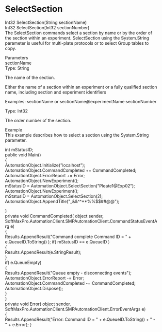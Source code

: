 # SelectSection

Int32 SelectSection(String sectionName)\
Int32 SelectSection(Int32 sectionNumber)\
The SelectSection commands select a section by name or by the order of the section within an experiment. SelectSection using the System.String parameter is useful for multi-plate protocols or to select Group tables to copy.

Parameters\
sectionName\
Type: String

The name of the section.

Either the name of a section within an experiment or a fully qualified section name, including section and experiment identifiers

Examples: sectionName or sectionName@experimentName sectionNumber

Type: Int32

The order number of the section.

Example\
This example describes how to select a section using the System.String parameter.

int mStatusID;\
public void Main()\
{\
AutomationObject.Initialize("localhost");\
AutomationObject.CommandCompleted += CommandCompleted; AutomationObject.ErrorReport += Error;\
AutomationObject.NewExperiment();\
mStatusID = AutomationObject.SelectSection("Pleate1@Exp02"); AutomationObject.NewExperiment();\
mStatusID = AutomationObject.SelectSection(2);\
AutomationObject.AppendTitle("\_&&^^\*\*%%\$$##@@");

}\
private void CommandCompleted( object sender,\
SoftMaxPro.AutomationClient.SMPAutomationClient.CommandStatusEventArg e)\
{\
Results.AppendResult("Command complete Command ID = " + e.QueueID.ToString() ); if( mStatusID == e.QueueID )\
{\
Results.AppendResult(e.StringResult);\
}\
if( e.QueueEmpty)\
{\
Results.AppendResult("Queue empty - disconnecting events");\
AutomationObject.ErrorReport -= Error;\
AutomationObject.CommandCompleted -= CommandCompleted;\
AutomationObject.Dispose();\
}\
}\
private void Error( object sender,\
SoftMaxPro.AutomationClient.SMPAutomationClient.ErrorEventArgs e)\
{\
Results.AppendResult("Error: Command ID = " + e.QueueID.ToString() + " - " + e.Error); }
